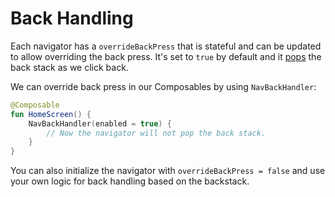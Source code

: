 # Back Handling

Each navigator has a `overrideBackPress` that is stateful and can be updated to allow overriding the back press. It's set to `true` by default and it [pops](navigation-operations.md#pop) the back stack as we click back.

We can override back press in our Composables by using `NavBackHandler`:

```kotlin
@Composable
fun HomeScreen() { 
    NavBackHandler(enabled = true) {
        // Now the navigator will not pop the back stack.
    }
}
```

You can also initialize the navigator with `overrideBackPress = false` and use your own logic for back handling based on the backstack.

